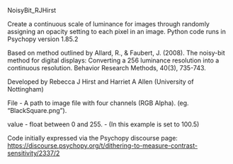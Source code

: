 NoisyBit_RJHirst


Create a continuous scale of luminance for images through randomly assigning an opacity setting to each pixel in an image. 
Python code runs in Psychopy version 1.85.2

Based on method outlined by Allard, R., & Faubert, J. (2008). The noisy-bit method for 
digital displays: Converting a 256 luminance resolution into a continuous resolution. Behavior Research Methods, 40(3), 735-743.

Developed by Rebecca J Hirst and Harriet A Allen (University of Nottingham)

File - A path to image file with four channels (RGB Alpha). (eg. “BlackSquare.png”). 

value - float between 0 and 255. - (In this example is set to 100.5)

Code initially expressed via the Psychopy discourse page: https://discourse.psychopy.org/t/dithering-to-measure-contrast-sensitivity/2337/2

